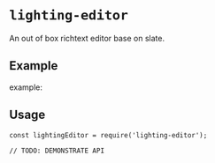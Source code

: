 # `lighting-editor`

An out of box richtext editor base on slate.

## Example

example: 

## Usage

```
const lightingEditor = require('lighting-editor');

// TODO: DEMONSTRATE API
```
